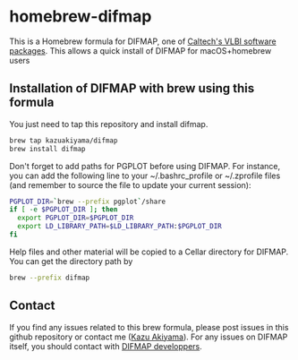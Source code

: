 # homebrew-difmap
This is a Homebrew formula for DIFMAP, one of [Caltech's VLBI software packages](http://www.astro.caltech.edu/~tjp/citvlb/index.html). 
This allows a quick install of DIFMAP for macOS+homebrew users

## Installation of DIFMAP with brew using this formula
You just need to tap this repository and install difmap.

```bash
brew tap kazuakiyama/difmap
brew install difmap
```

Don't forget to add paths for PGPLOT before using DIFMAP. For instance, you can add the following line to your ~/.bashrc_profile or ~/.zprofile files (and remember to source the file to update your current session):

```bash
PGPLOT_DIR=`brew --prefix pgplot`/share
if [ -e $PGPLOT_DIR ]; then
  export PGPLOT_DIR=$PGPLOT_DIR
  export LD_LIBRARY_PATH=$LD_LIBRARY_PATH:$PGPLOT_DIR
fi
```

Help files and other material will be copied to a Cellar directory for DIFMAP. You can get the directory path by


```bash
brew --prefix difmap
```


## Contact
If you find any issues related to this brew formula, please post issues in this github repository 
or contact me ([Kazu Akiyama](http://kazuakiyama.github.io/)). For any issues on DIFMAP itself, 
you should contact with [DIFMAP developpers](http://www.astro.caltech.edu/~tjp/citvlb/index.html).
